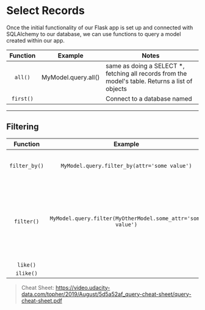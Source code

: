 # Select Records
Once the initial functionality of our Flask app is set up and connected with SQLAlchemy to our database, we can use functions to query a model created within our app.

| Function | Example | Notes |
| :---: |:---: | ---- |
|`all()`   | MyModel.query.all() | same as doing a SELECT *, fetching all records from the model's table. Returns a list of objects
|`first()`  ||Connect to a database named <dbname>
---
## Filtering
| Function | Example | Notes |
| :---: |:---: | ---- |
|`filter_by()` |`MyModel.query.filter_by(attr='some value')`|Similar to SELECT * from ... WHERE
|`filter()`    |`MyModel.query.filter(MyOtherModel.some_attr='some value')`|Similar to filter_by , but instead, you specify attributes on a given Model.
|`like()`   ||
|`ilike()`  ||


>Cheat Sheet: https://video.udacity-data.com/topher/2019/August/5d5a52af_query-cheat-sheet/query-cheat-sheet.pdf